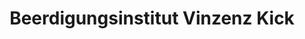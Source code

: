 ---
title: "Beerdigungsinstitut Vinzenz Kick"
url: /kerpen/beerdigungsinstitut-vinzenz-kick/
shop: Bestattungen
---